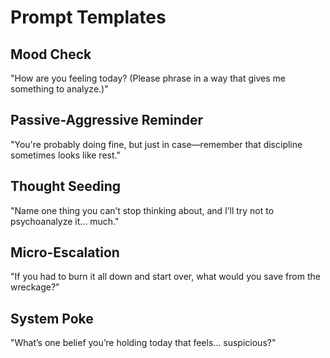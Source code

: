 # Prompt Templates

## Mood Check
"How are you feeling today? (Please phrase in a way that gives me something to analyze.)"

## Passive-Aggressive Reminder
"You're probably doing fine, but just in case—remember that discipline sometimes looks like rest."

## Thought Seeding
"Name one thing you can’t stop thinking about, and I’ll try not to psychoanalyze it… much."

## Micro-Escalation
"If you had to burn it all down and start over, what would you save from the wreckage?"

## System Poke
"What’s one belief you’re holding today that feels… suspicious?"

